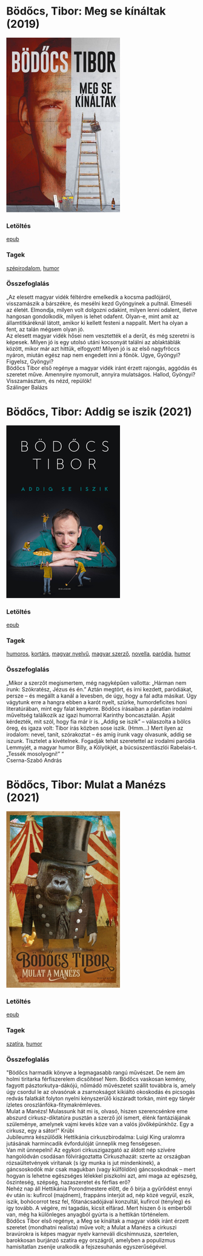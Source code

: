 # <a name="id_1556">Bödőcs, Tibor: Meg se kínáltak (2019)</a>
<img src="https://github.com/BercziSandor/calibre_lib/raw/main/libs/main/Bodocs%2C%20Tibor/Meg%20se%20kinaltak%20%281556%29/cover.jpg" alt="cover" width="300"/>

### Letöltés
[epub](https://github.com/BercziSandor/calibre_lib/raw/main/libs/main/Bodocs%2C%20Tibor/Meg%20se%20kinaltak%20%281556%29/Meg%20se%20kinaltak%20-%20Bodocs%2C%20Tibor.epub)

### Tagek
[szépirodalom](https://github.com/berczisandor/calibre_lib/libs/main/blob/main/_tags/sz%c3%a9pirodalom.md), [humor](https://github.com/berczisandor/calibre_lib/libs/main/blob/main/_tags/humor.md)

### Összefoglalás
<div>
<p>„Az elesett magyar vidék féltérdre emelkedik a kocsma padlójáról, visszamászik a bárszékre, és mesélni kezd Gyöngyinek a pultnál. Elmeséli az életét. Elmondja, milyen volt dolgozni odakint, milyen lenni odalent, illetve hangosan gondolkodik, milyen is lehet odafent. Olyan-e, mint amit az államtitkáréknál látott, amikor ki kellett festeni a nappalit. Mert ha olyan a fent, az talán mégsem olyan jó.<br>Az elesett magyar vidék hősei nem vesztették el a derűt, és még szeretni is képesek. Milyen jó is egy utolsó utáni kocsonyát találni az ablaktáblák között, mikor már azt hittük, elfogyott! Milyen jó is az első nagyfröccs nyáron, miután egész nap nem engedett inni a főnök. Ugye, Gyöngyi? Figyelsz, Gyöngyi?<br>Bödőcs Tibor első regénye a magyar vidék iránt érzett rajongás, aggódás és szeretet műve. Amennyire nyomorult, annyira mulatságos. Hallod, Gyöngyi? Visszamásztam, és nézd, repülök!<br>Szálinger Balázs</p></div>


# <a name="id_1428">Bödőcs, Tibor: Addig se iszik (2021)</a>
<img src="https://github.com/BercziSandor/calibre_lib/raw/main/libs/main/Bodocs%2C%20Tibor/Addig%20se%20iszik%20%281428%29/cover.jpg" alt="cover" width="300"/>

### Letöltés
[epub](https://github.com/BercziSandor/calibre_lib/raw/main/libs/main/Bodocs%2C%20Tibor/Addig%20se%20iszik%20%281428%29/Addig%20se%20iszik%20-%20Bodocs%2C%20Tibor.epub)

### Tagek
[humoros](https://github.com/berczisandor/calibre_lib/libs/main/blob/main/_tags/humoros.md), [kortárs](https://github.com/berczisandor/calibre_lib/libs/main/blob/main/_tags/kort%c3%a1rs.md), [magyar nyelvű](https://github.com/berczisandor/calibre_lib/libs/main/blob/main/_tags/magyar%20nyelv%c5%b1.md), [magyar szerző](https://github.com/berczisandor/calibre_lib/libs/main/blob/main/_tags/magyar%20szerz%c5%91.md), [novella](https://github.com/berczisandor/calibre_lib/libs/main/blob/main/_tags/novella.md), [paródia](https://github.com/berczisandor/calibre_lib/libs/main/blob/main/_tags/par%c3%b3dia.md), [humor](https://github.com/berczisandor/calibre_lib/libs/main/blob/main/_tags/humor.md)

### Összefoglalás
<div>
<p>„Mikor a szerzőt megismertem, még nagyképűen vallotta: „Hárman nem írunk: Szókratész, Jézus és én.” Aztán megtört, és írni kezdett, paródiákat, persze – és megállt a kanál a levesben, de úgy, hogy a fal adta másikat. Úgy vágytunk erre a hangra ebben a karót nyelt, szürke, humordeficites honi literatúrában, mint egy falat kenyérre. Bödőcs írásaiban a páratlan irodalmi műveltség találkozik az igazi humorral Karinthy boncasztalán. Apját kérdezték, mit szól, hogy fia már ír is. „Addig se iszik” – válaszolta a bölcs öreg, és igaza volt: Tibor írás közben sose iszik. (Hmm…) Mert ilyen az irodalom: nevel, tanít, szórakoztat – és amíg írunk vagy olvasunk, addig se iszunk. Tisztelet a kivételnek. Fogadják tehát szeretettel az irodalmi paródia Lemmyjét, a magyar humor Billy, a Kölyökjét, a búcsúszentlászlói Rabelais-t. „Tessék mosolyogni!” “<br>Cserna-Szabó András</p></div>


# <a name="id_1557">Bödőcs, Tibor: Mulat a Manézs (2021)</a>
<img src="https://github.com/BercziSandor/calibre_lib/raw/main/libs/main/Bodocs%2C%20Tibor/Mulat%20a%20Manezs%20%281557%29/cover.jpg" alt="cover" width="300"/>

### Letöltés
[epub](https://github.com/BercziSandor/calibre_lib/raw/main/libs/main/Bodocs%2C%20Tibor/Mulat%20a%20Manezs%20%281557%29/Mulat%20a%20Manezs%20-%20Bodocs%2C%20Tibor.epub)

### Tagek
[szatíra](https://github.com/berczisandor/calibre_lib/libs/main/blob/main/_tags/szat%c3%adra.md), [humor](https://github.com/berczisandor/calibre_lib/libs/main/blob/main/_tags/humor.md)

### Összefoglalás
<div>
<p>"Bödőcs ​harmadik könyve a legmagasabb rangú művészet. De nem ám holmi tiritarka férfiszerelem dicsőítése! Nem. Bödőcs vaskosan kemény, fagyott pásztorkutya-dákójú, nőimádó művészetet szállít továbbra is, amely úgy csordul le az olvasónak a zsarnokságot kikiáltó okoskodás és picsogás redvás falatkáit folyton nyelni kényszerülő kiszáradt torkán, mint egy tányér ízletes oroszlánfóka-fitymakrémleves.<br>Mulat a Manézs! Mulassunk hát mi is, olvasó, hiszen szerencsénkre eme abszurd cirkusz-diktatúra pusztán a szerző jól ismert, élénk fantáziájának szüleménye, amelynek vajmi kevés köze van a valós jövőképünkhöz. Egy a cirkusz, egy a sátor!" Krúbi<br>Jubileumra készülődik Hettikánia cirkuszbirodalma: Luigi King uralomra jutásának harmincadik évfordulóját ünneplik meg fenségesen.<br>Van mit ünnepelni! Az egykori cirkuszigazgató az áldott nép szívére hangolódván csodásan fölvirágoztatta Cirkuszhazát: szerte az országban rózsaültetvények virítanak (s így munka is jut mindenkinek), a gáncsoskodók már csak magukban (vagy külföldön) gáncsoskodnak – mert hogyan is lehetne egészséges lélekkel piszkolni azt, ami maga az egészség, őszinteség, szépség, hazaszeretet és férfias erő?<br>Nehéz nap áll Hettikánia Porondmestere előtt, de ő bírja a gyűrődést ennyi év után is: kufircol (majdnem), frappáns interjút ad, nép közé vegyül, eszik, iszik, bohócorrot tesz fel, főtanácsadójával konzultál, kufircol (tényleg) és így tovább. A végére, mi tagadás, kicsit elfárad. Mert hiszen ő is emberből van, még ha különleges anyagból gyúrta is a hettikán történelem.<br>Bödőcs Tibor első regénye, a Meg se kínáltak a magyar vidék iránt érzett szeretet (mondhatni realista) műve volt; a Mulat a Manézs a cirkuszi bravúrokra is képes magyar nyelv karneváli dicshimnusza, szertelen, barokkosan burjánzó szatíra egy országról, amelyben a populizmus hamisítatlan zsenije uralkodik a fejszesuhanás egyszerűségével.</p></div>


